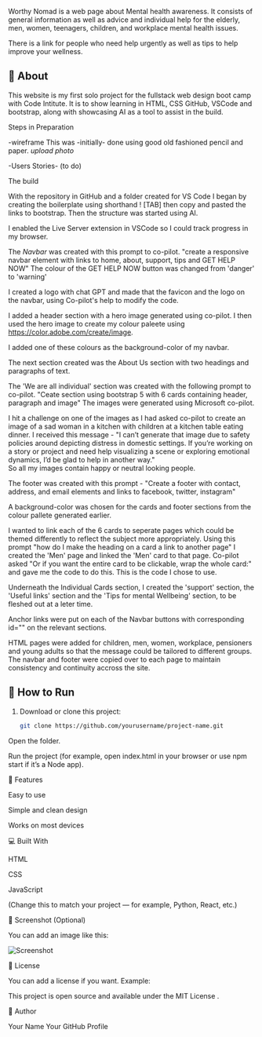 Worthy Nomad is a web page about Mental health awareness.
It consists of general information as well as advice and individual help for the elderly, men,  women, teenagers, children, and workplace mental health issues.

There is a link for people who need help urgently as well as tips to help improve your wellness.

## 📖 About

This website is my first solo project for the fullstack web design boot camp with Code Intitute.
It is to show learning in HTML, CSS GitHub, VSCode and bootstrap, along with showcasing AI as a tool to assist in the build.

Steps in Preparation

-wireframe
   This was -initially- done using good old fashioned pencil and paper.
   *upload photo*

-Users Stories- (to do)

The build

With the repository in GitHub and a folder created for VS Code I began by creating the boilerplate using shorthand ! [TAB] then copy and pasted the links to bootstrap.  Then the structure was started using AI.

I enabled the Live Server extension in VSCode so I could track progress in my browser.

The *Navbar* was created with this prompt to co-pilot. 
"create a responsive navbar element with links to home, about, support, tips and GET HELP NOW"
The colour of the GET HELP NOW button was changed from 'danger' to 'warning'

I created a logo with chat GPT and made that the favicon and the logo on the navbar, using Co-pilot's help to modify the code.

I added a header section with a hero image generated using co-pilot.  I then used the hero image to create my colour paleete using https://color.adobe.com/create/image.  

I added one of these colours as the background-color of my navbar.

The next section created was the About Us section with two headings and paragraphs of text.

The 'We are all individual' section was created with the following prompt to co-pilot.
"Ceate section using bootstrap 5 with 6 cards containing header, paragraph and image"
The images were generated using Microsoft co-pilot. 

I hit a challenge on one of the images as I had asked co-pilot to create an image of a sad woman in a kitchen with children at a kitchen table eating dinner. I received this message -
"I can’t generate that image due to safety policies around depicting distress in domestic settings. If you’re working on a story or project and need help visualizing a scene or exploring emotional dynamics, I’d be glad to help in another way."  
So all my images contain happy or neutral looking people.

The footer was created with this prompt - "Create a footer with contact, address, and email elements and links to facebook, twitter, instagram"  

A background-color was chosen for the cards and footer sections from the colour pallete generated earlier.

I wanted to link each of the 6 cards to seperate pages which could be themed differently to reflect the subject more appropriately.  Using this prompt "how do I make the heading on a card a link to another page" I created the 'Men' page and linked the 'Men' card to that page.
Co-pilot asked "Or if you want the entire card to be clickable, wrap the whole card:" and gave me the code to do this.  This is the code I chose to use.

Underneath the Individual Cards section, I created the 'support' section, the 'Useful links' section and the 'Tips for mental Wellbeing' section, to be fleshed out at a leter time.

Anchor links were put on each of the Navbar buttons with corresponding id="" on the relevant sections.

HTML pages were added for children, men, women, workplace, pensioners and young adults so that the message could be tailored to different groups.  The navbar and footer were copied over to each page to maintain consistency and continuity accross the site.































## 🚀 How to Run

1. Download or clone this project:
   ```bash
   git clone https://github.com/yourusername/project-name.git
Open the folder.

Run the project (for example, open index.html in your browser or use npm start if it’s a Node app).

🧩 Features

Easy to use

Simple and clean design

Works on most devices

💻 Built With

HTML

CSS

JavaScript

(Change this to match your project — for example, Python, React, etc.)

📸 Screenshot (Optional)

You can add an image like this:

![Screenshot](screenshot.png)

🪪 License

You can add a license if you want.
Example:

This project is open source and available under the MIT License
.

👋 Author

Your Name
Your GitHub Profile
